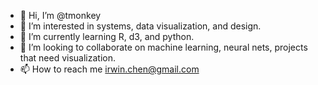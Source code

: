 - 👋 Hi, I’m @tmonkey
- 👀 I’m interested in systems, data visualization, and design.
- 🌱 I’m currently learning R, d3, and python.
- 💞️ I’m looking to collaborate on machine learning, neural nets, projects that need visualization.
- 📫 How to reach me irwin.chen@gmail.com

<!---
tmonkey/tmonkey is a ✨ special ✨ repository because its `README.md` (this file) appears on your GitHub profile.
You can click the Preview link to take a look at your changes.
--->
